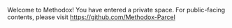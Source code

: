 Welcome to Methodox! You have entered a private space. For public-facing contents, please visit https://github.com/Methodox-Parcel
